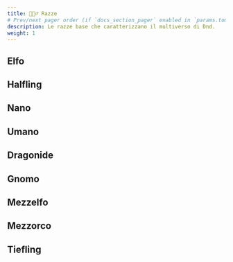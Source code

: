 ```yaml
---
title: 🧝🏻‍♂️ Razze
# Prev/next pager order (if `docs_section_pager` enabled in `params.toml`)
description: Le razze base che caratterizzano il multiverso di Dnd.
weight: 1
---
```


## Elfo

## Halfling

## Nano

## Umano

## Dragonide

## Gnomo

## Mezzelfo

## Mezzorco

## Tiefling
